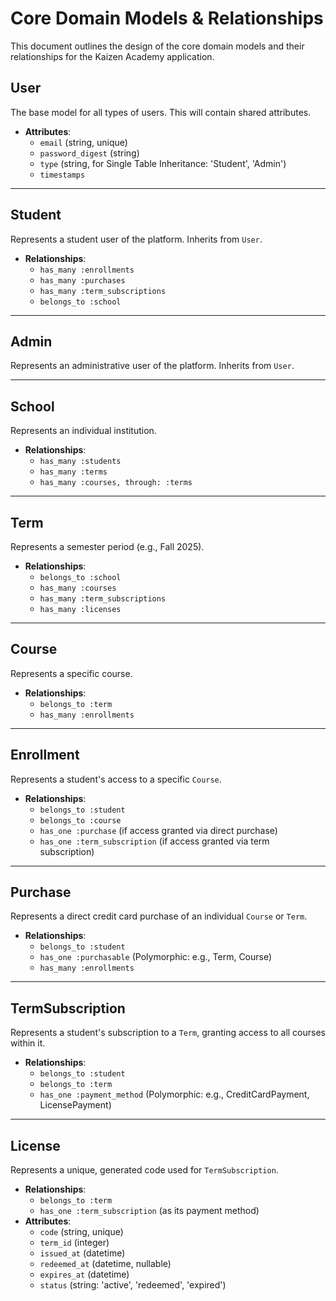 # Core Domain Models & Relationships

This document outlines the design of the core domain models and their relationships for the Kaizen Academy application.

## User
The base model for all types of users. This will contain shared attributes.
- **Attributes**:
  - `email` (string, unique)
  - `password_digest` (string)
  - `type` (string, for Single Table Inheritance: 'Student', 'Admin')
  - `timestamps`

---

## Student
Represents a student user of the platform. Inherits from `User`.
- **Relationships**:
  - `has_many :enrollments`
  - `has_many :purchases`
  - `has_many :term_subscriptions`
  - `belongs_to :school`

---

## Admin
Represents an administrative user of the platform. Inherits from `User`.

---

## School
Represents an individual institution.
- **Relationships**:
  - `has_many :students`
  - `has_many :terms`
  - `has_many :courses, through: :terms`

---

## Term
Represents a semester period (e.g., Fall 2025).
- **Relationships**:
  - `belongs_to :school`
  - `has_many :courses`
  - `has_many :term_subscriptions`
  - `has_many :licenses`

---

## Course
Represents a specific course.
- **Relationships**:
  - `belongs_to :term`
  - `has_many :enrollments`

---

## Enrollment
Represents a student's access to a specific `Course`.
- **Relationships**:
  - `belongs_to :student`
  - `belongs_to :course`
  - `has_one :purchase` (if access granted via direct purchase)
  - `has_one :term_subscription` (if access granted via term subscription)

---

## Purchase
Represents a direct credit card purchase of an individual `Course` or `Term`.
- **Relationships**:
  - `belongs_to :student`
  - `has_one :purchasable` (Polymorphic: e.g., Term, Course)
  - `has_many :enrollments`

---

## TermSubscription
Represents a student's subscription to a `Term`, granting access to all courses within it.
- **Relationships**:
  - `belongs_to :student`
  - `belongs_to :term`
  - `has_one :payment_method` (Polymorphic: e.g., CreditCardPayment, LicensePayment)

---

## License
Represents a unique, generated code used for `TermSubscription`.
- **Relationships**:
  - `belongs_to :term`
  - `has_one :term_subscription` (as its payment method)
- **Attributes**:
  - `code` (string, unique)
  - `term_id` (integer)
  - `issued_at` (datetime)
  - `redeemed_at` (datetime, nullable)
  - `expires_at` (datetime)
  - `status` (string: 'active', 'redeemed', 'expired') 
